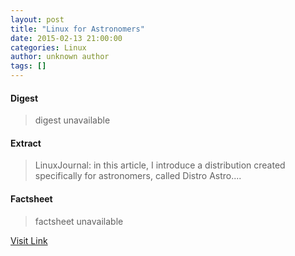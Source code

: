 ```yaml
---
layout: post
title: "Linux for Astronomers"
date: 2015-02-13 21:00:00
categories: Linux
author: unknown author
tags: []
---
```



#### Digest
>digest unavailable

#### Extract
>LinuxJournal: in this article, I introduce a distribution created specifically for astronomers, called Distro Astro....

#### Factsheet
>factsheet unavailable

[Visit Link](http://www.linuxtoday.com/infrastructure/linux-for-astronomers.html)


